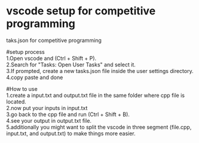 # vscode setup for competitive programming
taks.json for competitive programming

#setup process<br/>
1.Open vscode and (Ctrl + Shift + P).<br/>
2.Search for "Tasks: Open User Tasks" and select it.<br/>
3.If prompted, create a new tasks.json file inside the user settings directory.<br/>
4.copy paste and done<br/>

#How to use <br/>
1.create a input.txt and output.txt file in the same folder where cpp file is located.<br/>
2.now put your inputs in input.txt<br/>
3.go back to the cpp file and run (Ctrl + Shift + B).<br/>
4.see your output in output.txt file.<br/>
5.additionally you might want to split the vscode in three segment (file.cpp, input.txt, and output.txt) to make things more easier. <br/>
